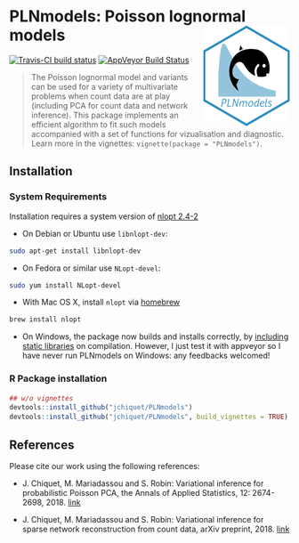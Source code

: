
PLNmodels: Poisson lognormal models <img src="inst/sticker/PLNmodels.png" align="right" width="155" height="180"/>
==================================================================================================================

[![Travis-CI build status](https://travis-ci.org/jchiquet/PLNmodels.svg?branch=master)](https://travis-ci.org/jchiquet/PLNmodels) [![AppVeyor Build Status](https://ci.appveyor.com/api/projects/status/github/jchiquet/PLNmodels?branch=master&svg=true)](https://ci.appveyor.com/project/jchiquet/PLNmodels)

> The Poisson lognormal model and variants can be used for a variety of multivariate problems when count data are at play (including PCA for count data and network inference). This package implements an efficient algorithm to fit such models accompanied with a set of functions for vizualisation and diagnostic. Learn more in the vignettes: `vignette(package = "PLNmodels")`.

Installation
------------

### System Requirements

Installation requires a system version of [nlopt 2.4-2](https://nlopt.readthedocs.io/)

-   On Debian or Ubuntu use `libnlopt-dev`:

``` bash
sudo apt-get install libnlopt-dev
```

-   On Fedora or similar use `NLopt-devel`:

``` bash
sudo yum install NLopt-devel
```

-   With Mac OS X, install `nlopt` via [homebrew](https://brew.sh/)

``` bash
brew install nlopt
```

-   On Windows, the package now builds and installs correctly, by [including static libraries](https://github.com/rwinlib/nlopt) on compilation. However, I just test it with appveyor so I have never run PLNmodels on Windows: any feedbacks welcomed!

### R Package installation

``` r
## w/o vignettes
devtools::install_github("jchiquet/PLNmodels")
devtools::install_github("jchiquet/PLNmodels", build_vignettes = TRUE)
```

References
----------

Please cite our work using the following references:

-   J. Chiquet, M. Mariadassou and S. Robin: Variational inference for probabilistic Poisson PCA, the Annals of Applied Statistics, 12: 2674-2698, 2018. [link](http://dx.doi.org/10.1214/18-AOAS1177)

-   J. Chiquet, M. Mariadassou and S. Robin: Variational inference for sparse network reconstruction from count data, arXiv preprint, 2018. [link](https://arxiv.org/abs/1806.03120)
